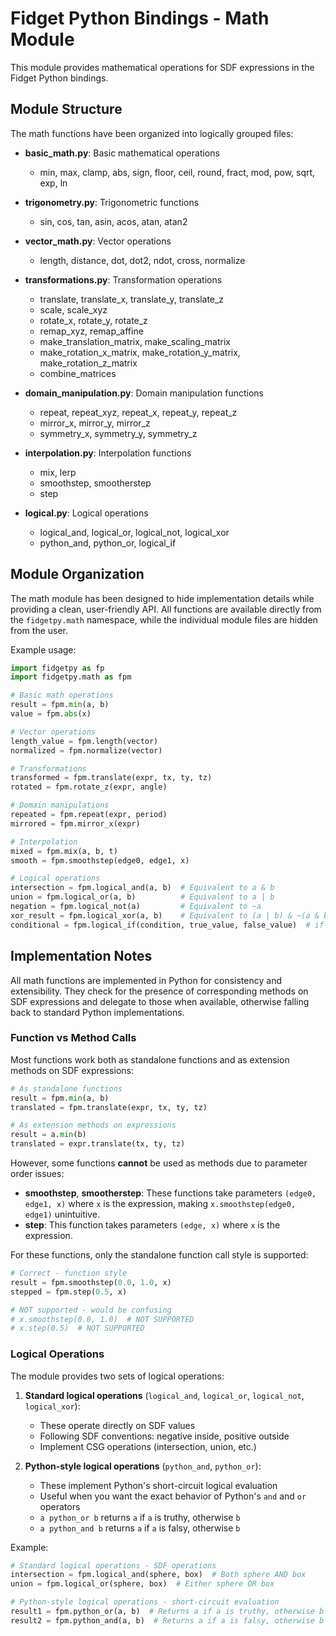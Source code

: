 # Fidget Python Bindings - Math Module

This module provides mathematical operations for SDF expressions in the Fidget Python bindings.

## Module Structure

The math functions have been organized into logically grouped files:

- **basic_math.py**: Basic mathematical operations
  - min, max, clamp, abs, sign, floor, ceil, round, fract, mod, pow, sqrt, exp, ln

- **trigonometry.py**: Trigonometric functions
  - sin, cos, tan, asin, acos, atan, atan2

- **vector_math.py**: Vector operations
  - length, distance, dot, dot2, ndot, cross, normalize

- **transformations.py**: Transformation operations
  - translate, translate_x, translate_y, translate_z
  - scale, scale_xyz
  - rotate_x, rotate_y, rotate_z
  - remap_xyz, remap_affine
  - make_translation_matrix, make_scaling_matrix
  - make_rotation_x_matrix, make_rotation_y_matrix, make_rotation_z_matrix
  - combine_matrices

- **domain_manipulation.py**: Domain manipulation functions
  - repeat, repeat_xyz, repeat_x, repeat_y, repeat_z
  - mirror_x, mirror_y, mirror_z
  - symmetry_x, symmetry_y, symmetry_z

- **interpolation.py**: Interpolation functions
  - mix, lerp
  - smoothstep, smootherstep
  - step

- **logical.py**: Logical operations
  - logical_and, logical_or, logical_not, logical_xor
  - python_and, python_or, logical_if

## Module Organization

The math module has been designed to hide implementation details while providing a clean, user-friendly API. All functions are available directly from the `fidgetpy.math` namespace, while the individual module files are hidden from the user.

Example usage:

```python
import fidgetpy as fp
import fidgetpy.math as fpm

# Basic math operations
result = fpm.min(a, b)
value = fpm.abs(x)

# Vector operations
length_value = fpm.length(vector)
normalized = fpm.normalize(vector)

# Transformations
transformed = fpm.translate(expr, tx, ty, tz)
rotated = fpm.rotate_z(expr, angle)

# Domain manipulations
repeated = fpm.repeat(expr, period)
mirrored = fpm.mirror_x(expr)

# Interpolation
mixed = fpm.mix(a, b, t)
smooth = fpm.smoothstep(edge0, edge1, x)

# Logical operations
intersection = fpm.logical_and(a, b)  # Equivalent to a & b
union = fpm.logical_or(a, b)          # Equivalent to a | b
negation = fpm.logical_not(a)         # Equivalent to ~a
xor_result = fpm.logical_xor(a, b)    # Equivalent to (a | b) & ~(a & b)
conditional = fpm.logical_if(condition, true_value, false_value)  # if-then-else
```

## Implementation Notes

All math functions are implemented in Python for consistency and extensibility. They check for the presence of corresponding methods on SDF expressions and delegate to those when available, otherwise falling back to standard Python implementations.

### Function vs Method Calls

Most functions work both as standalone functions and as extension methods on SDF expressions:

```python
# As standalone functions
result = fpm.min(a, b)
translated = fpm.translate(expr, tx, ty, tz)

# As extension methods on expressions
result = a.min(b)
translated = expr.translate(tx, ty, tz)
```

However, some functions **cannot** be used as methods due to parameter order issues:

- **smoothstep**, **smootherstep**: These functions take parameters `(edge0, edge1, x)` where `x` is the expression, making `x.smoothstep(edge0, edge1)` unintuitive.
- **step**: This function takes parameters `(edge, x)` where `x` is the expression.

For these functions, only the standalone function call style is supported:

```python
# Correct - function style
result = fpm.smoothstep(0.0, 1.0, x)
stepped = fpm.step(0.5, x)

# NOT supported - would be confusing
# x.smoothstep(0.0, 1.0)  # NOT SUPPORTED
# x.step(0.5)  # NOT SUPPORTED
```

### Logical Operations

The module provides two sets of logical operations:

1. **Standard logical operations** (`logical_and`, `logical_or`, `logical_not`, `logical_xor`):
   - These operate directly on SDF values
   - Following SDF conventions: negative inside, positive outside
   - Implement CSG operations (intersection, union, etc.)

2. **Python-style logical operations** (`python_and`, `python_or`):
   - These implement Python's short-circuit logical evaluation
   - Useful when you want the exact behavior of Python's `and` and `or` operators
   - `a python_or b` returns `a` if `a` is truthy, otherwise `b`
   - `a python_and b` returns `a` if `a` is falsy, otherwise `b`

Example:

```python
# Standard logical operations - SDF operations
intersection = fpm.logical_and(sphere, box)  # Both sphere AND box
union = fpm.logical_or(sphere, box)  # Either sphere OR box

# Python-style logical operations - short-circuit evaluation
result1 = fpm.python_or(a, b)  # Returns a if a is truthy, otherwise b
result2 = fpm.python_and(a, b)  # Returns a if a is falsy, otherwise b
```